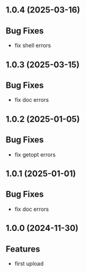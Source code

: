 ## 1.0.4 (2025-03-16)

## Bug Fixes

- fix shell errors

## 1.0.3 (2025-03-15)

## Bug Fixes

- fix doc errors

## 1.0.2 (2025-01-05)

## Bug Fixes

- fix getopt errors

## 1.0.1 (2025-01-01)

## Bug Fixes

- fix doc errors

## 1.0.0 (2024-11-30)

## Features

- first upload